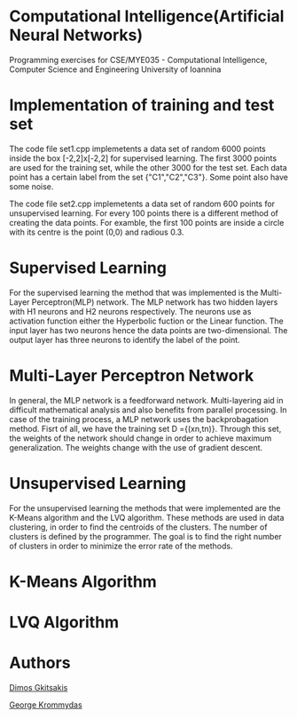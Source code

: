 # Computational Intelligence(Artificial Neural Networks)

Programming exercises for CSE/MYE035 - Computational Intelligence, Computer Science and Engineering University of Ioannina

# Implementation of training and test set

The code file set1.cpp implemetents a data set of random 6000 points inside the box [-2,2]x[-2,2] 
for supervised learning. The first 3000 points are used for the training set, while the other 3000 for
the test set. Each data point has a certain label from the set {"C1","C2","C3"}. Some point also have some noise.

The code file set2.cpp implemetents a data set of random 600 points for unsupervised learning.
For every 100 points there is a different method of creating the data points. For examble, the first
100 points are inside a circle with its centre is the point (0,0) and radious 0.3.

# Supervised Learning

For the supervised learning the method that was implemented is the Multi-Layer Perceptron(MLP)
network. The MLP network has two hidden layers with H1 neurons and H2 neurons respectively. The neurons
use as activation function either the Hyperbolic fuction or the Linear function. The input layer has two neurons
hence the data points are two-dimensional. The output layer has three neurons to identify the label of the point.

   # Multi-Layer Perceptron Network
   
   In general, the MLP network is a feedforward network. Multi-layering aid in difficult mathematical
   analysis and also benefits from parallel processing. In case of the training process, a MLP network
   uses the backprobagation method. Fisrt of all, we have the training set D ={(xn,tn)}. Through this set,
   the weights of the network should change in order to achieve maximum generalization. The weights change
   with the use of gradient descent.
   
# Unsupervised Learning

For the unsupervised learning the methods that were implemented are the K-Means algorithm and the LVQ algorithm. 
These methods are used in data clustering, in order to find the centroids of the clusters. The number of clusters is defined by the programmer.
The goal is to find the right number of clusters in order to minimize the error rate of the methods.

 # K-Means Algorithm
 
 
 # LVQ Algorithm







# Authors

[Dimos Gkitsakis ](https://github.com/DimosGkitsakis)

[George Krommydas](https://github.com/GeoKrom)
